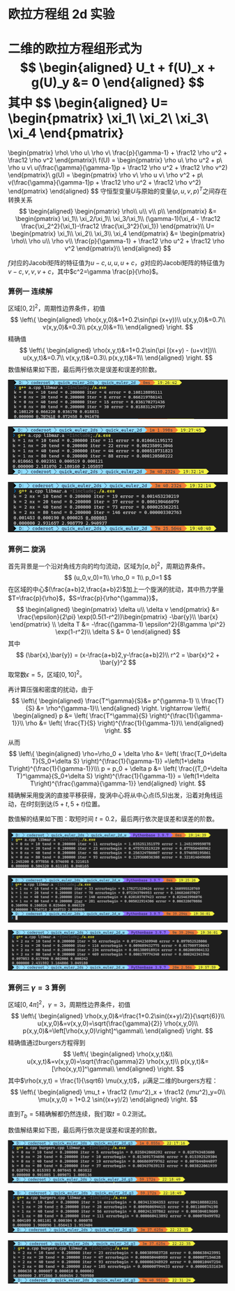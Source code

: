 # 欧拉方程组 2d 实验

二维的欧拉方程组形式为
$$
\begin{aligned}
U_t + f(U)_x + g(U)_y &= 0
\end{aligned}
$$
其中
$$
\begin{aligned}
U=
\begin{pmatrix}
\xi_1\\
\xi_2\\
\xi_3\\
\xi_4
\end{pmatrix}
=
\begin{pmatrix}
\rho\\
\rho u\\
\rho v\\
\frac{p}{\gamma-1} + \frac12 \rho u^2 + \frac12 \rho v^2
\end{pmatrix}\\
f(U) = 
\begin{pmatrix}
\rho u\\
\rho u^2 + p\\
\rho u v\\
u(\frac{\gamma}{\gamma-1}p + \frac12 \rho u^2 + \frac12 \rho v^2)
\end{pmatrix}\\
g(U) =
\begin{pmatrix}
\rho v\\
\rho u v\\
\rho v^2 + p\\
v(\frac{\gamma}{\gamma-1}p + \frac12 \rho u^2 + \frac12 \rho v^2)
\end{pmatrix}
\end{aligned}
$$
守恒型变量$U$与原始的变量$(\rho,u,v,p)^T$之间存在转换关系
$$
\begin{aligned}
\begin{pmatrix}
\rho\\
u\\
v\\
p\\
\end{pmatrix}
&=
\begin{pmatrix}
\xi_1\\
\xi_2/\xi_1\\
\xi_3/\xi_1\\
(\gamma-1)(\xi_4 - \frac12 \frac{\xi_2^2}{\xi_1}-\frac12 \frac{\xi_3^2}{\xi_1})
\end{pmatrix}\\
U=
\begin{pmatrix}
\xi_1\\
\xi_2\\
\xi_3\\
\xi_4
\end{pmatrix}
&=
\begin{pmatrix}
\rho\\
\rho u\\
\rho v\\
\frac{p}{\gamma-1} + \frac12 \rho u^2 + \frac12 \rho v^2
\end{pmatrix}\\
\end{aligned}
$$


$f$对应的Jacobi矩阵的特征值为$u-c,u,u,u+c$，$g$对应的Jacobi矩阵的特征值为$v-c,v,v,v+c$，其中$c^2=\gamma \frac{p}{\rho}$。



### 算例一 连续解

区域$[0,2]^2$，周期性边界条件，初值
$$
\left\{
\begin{aligned}
\rho(x,y,0)&=1+0.2\sin(\pi (x+y))\\
u(x,y,0)&=0.7\\
v(x,y,0)&=0.3\\
p(x,y,0)&=1\\
\end{aligned}
\right.
$$
精确值
$$
\left\{
\begin{aligned}
\rho(x,y,t)&=1+0.2\sin(\pi [(x+y) - (u+v)t])\\
u(x,y,t)&=0.7\\
v(x,y,t)&=0.3\\
p(x,y,t)&=1\\
\end{aligned}
\right.
$$
数值解结果如下图，最后两行依次是误差和误差的阶数。

![](euler_2d.assets/u_k=0.png)



![](euler_2d.assets/u_k=1.png)



![](euler_2d.assets/u_k=2.png)






### 算例二 旋涡

首先背景是一个沿对角线方向的均匀流动，区域为$[a,b]^2$，周期边界条件。
$$
(u_0,v_0)=1\\
\rho_0 = 1\\
p_0=1
$$
在区域的中心$(\frac{a+b}2,\frac{a+b}2)$加上一个旋涡的扰动，其中热力学量$T=\frac{p}{\rho}$，$S=\frac{p}{\rho^{\gamma}}$，
$$
\begin{aligned}
\begin{pmatrix}
\delta u\\
\delta v
\end{pmatrix}
&= \frac{\epsilon}{2\pi} \exp(0.5(1-r^2))\begin{pmatrix}
-\bar{y}\\
\bar{x}
\end{pmatrix}
\\
\delta T &= -\frac{(\gamma-1) \epsilon^2}{8\gamma \pi^2} \exp(1-r^2)\\
\delta S &= 0
\end{aligned}
$$
其中
$$
(\bar{x},\bar{y}) = (x-\frac{a+b}2,y-\frac{a+b}2)\\
r^2 = \bar{x}^2 + \bar{y}^2
$$
取常数$\epsilon=5$，区域$[0,10]^2$。

再计算压强和密度的扰动，由于
$$
\left\{
\begin{aligned}
\frac{T^\gamma}{S}&= p^{\gamma-1} \\
\frac{T}{S} &= \rho^{\gamma-1}\\
\end{aligned}
\right.
\rightarrow
\left\{
\begin{aligned}
p &= \left( \frac{T^\gamma}{S} \right)^{\frac{1}{\gamma-1}}\\
\rho &= \left( \frac{T}{S} \right)^{\frac{1}{\gamma-1}}\\
\end{aligned}
\right.
$$
从而
$$
\left\{
\begin{aligned}
\rho=\rho_0 + \delta \rho &= \left( \frac{T_0+\delta T}{S_0+\delta S} \right)^{\frac{1}{\gamma-1}}
=\left(1+\delta T\right)^{\frac{1}{\gamma-1}}\\\
p = p_0 + \delta p &= \left( \frac{(T_0+\delta T)^\gamma}{S_0+\delta S} \right)^{\frac{1}{\gamma-1}} = 
 \left(1+\delta T\right)^{\frac{\gamma}{\gamma-1}}
\end{aligned}
\right.
$$
精确解采用旋涡的直接平移获得，旋涡中心将从中心点(5,5)出发，沿着对角线运动，在$t$时刻到达$(5+t,5+t)$位置。



数值解的结果如下图：取短时间 $t=0.2$，最后两行依次是误差和误差的阶数。

![](euler_2d.assets/w_k=0.png)



![](euler_2d.assets/w_k=1.png)



![](euler_2d.assets/w_k=2.png)



### 算例三 $\gamma=3$ 算例

区域$[0,4\pi]^2$，$\gamma=3$，周期性边界条件，初值
$$
\left\{
\begin{aligned}
\rho(x,y,0)&=\frac{1+0.2\sin((x+y)/2)}{\sqrt{6}}\\
u(x,y,0)&=v(x,y,0)=\sqrt{\frac{\gamma}{2}} \rho(x,y,0)\\
p(x,y,0)&=\left[\rho(x,y,0)\right]^\gamma\\
\end{aligned}
\right.
$$
精确值通过burgers方程得到
$$
\left\{
\begin{aligned}
\rho(x,y,t)&\\
u(x,y,t)&=v(x,y,0)=\sqrt{\frac{\gamma}2} \rho(x,y,t)\\
p(x,y,t)&=[\rho(x,y,t)]^\gamma\\
\end{aligned}
\right.
$$
其中$\rho(x,y,t) = \frac{1}{\sqrt6} \mu(x,y,t)$，$\mu$满足二维的burgers方程：
$$
\left\{
\begin{aligned}
\mu_t + \frac12 (\mu^2)_x + \frac12 (\mu^2)_y=0\\
\mu(x,y,0) = 1+0.2 \sin((x+y)/2)
\end{aligned}
\right.
$$




直到$T_b=5$精确解都仍然连续，我们取$t=0.2$测试。

数值解结果如下图，最后两行依次是误差和误差的阶数。



![](euler_2d.assets/g3_k=0.png)





![](euler_2d.assets/g3_k=1.png)





![](euler_2d.assets/g3_k=2.png)
